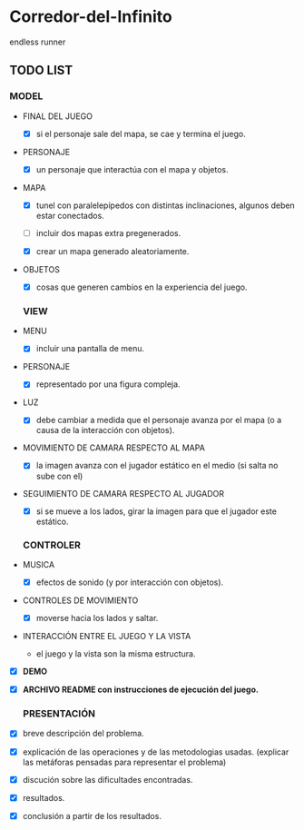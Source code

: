 # Corredor-del-Infinito
endless runner

## TODO LIST

  ###   MODEL
  
- FINAL DEL JUEGO
    
  - [x] si el personaje sale del mapa, se cae y termina el juego.
      
- PERSONAJE
    
  - [x] un personaje que interactúa con el mapa y objetos.
      
- MAPA
    
  - [x] tunel con paralelepípedos con distintas inclinaciones, algunos deben estar conectados.
      
  - [ ] incluir dos mapas extra pregenerados.
      
  - [x] crear un mapa generado aleatoriamente.
      
- OBJETOS
    
  - [x] cosas que generen cambios en la experiencia del juego.
      
  ###   VIEW
  
- MENU
    
  - [x] incluir una pantalla de menu.
      
- PERSONAJE
    
  - [x] representado por una figura compleja.
      
- LUZ
    
  - [x] debe cambiar a medida que el personaje avanza por el mapa (o a causa de la interacción con objetos).
      
- MOVIMIENTO DE CAMARA RESPECTO AL MAPA
    
  - [x] la imagen avanza con el jugador estático en el medio (si salta no sube con el)
      
- SEGUIMIENTO DE CAMARA RESPECTO AL JUGADOR
    
  - [x] si se mueve a los lados, girar la imagen para que el jugador este estático.
      
  ###   CONTROLER
  
- MUSICA
    
  - [x] efectos de sonido (y por interacción con objetos).
      
- CONTROLES DE MOVIMIENTO

  - [x] moverse hacia los lados y saltar.
    
- INTERACCIÓN ENTRE EL JUEGO Y LA VISTA

    - el juego y la vista son la misma estructura.
    
- [x] **DEMO**

- [x] **ARCHIVO README con instrucciones de ejecución del juego.**
  
  ###   PRESENTACIÓN
  
- [x] breve descripción del problema.

- [x] explicación de las operaciones y de las metodologias usadas. (explicar las metáforas 
pensadas para representar el problema)

- [x] discución sobre las dificultades encontradas.

- [x] resultados.

- [x] conclusión a partir de los resultados.

